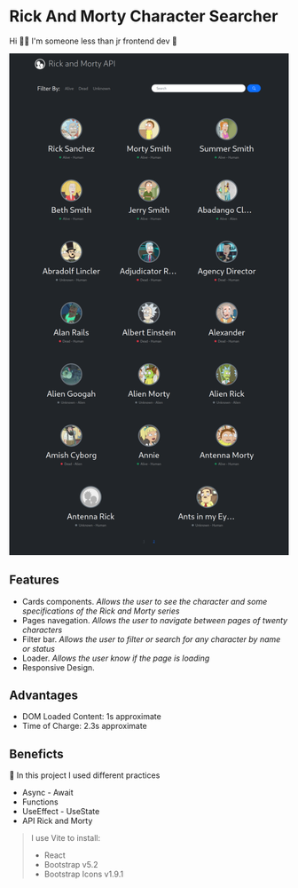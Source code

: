 # Rick And Morty Character Searcher

Hi 👋🏽 I'm someone less than jr frontend dev 🌱

![Preview of page](/design/design.png)


## Features
+ Cards components. _Allows the user to see the character and some specifications of the Rick and Morty series_
+ Pages navegation.  _Allows the user to navigate between pages of twenty characters_
+ Filter bar. _Allows the user to filter or search for any character by name or status_
+ Loader. _Allows the user know if the page is loading_
+ Responsive Design. 

<!-- 
### Future features:
+ Character viewer -->

## Advantages

+ DOM Loaded Content: 1s approximate
+ Time of Charge: 2.3s approximate


## Beneficts
🎯 In this project I used different practices
+ Async - Await
+ Functions
+ UseEffect - UseState
+ API Rick and Morty

> I use Vite to install:
> + React
> + Bootstrap v5.2
> + Bootstrap Icons v1.9.1